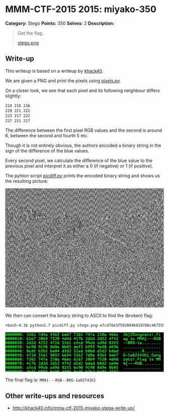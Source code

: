 # MMM-CTF-2015 2015: miyako-350

**Category:**  Stego
**Points:** 350
**Solves:** 2
**Description:**

> Get the flag.
>
> [stego.png](stego.png-e7cd78e3f592084b819788c46755921528d066efba391773307994d69beae3f3)


## Write-up

This writeup is based on a writeup by [khack40](http://khack40.info/mma-ctf-2015-miyako-stega-write-up/).

We are given a PNG and print the pixels using [pixels.py](./pixels.py).

On a closer look, we see that each pixel and its following neighbour differs slightly:

```
224 216 216
229 221 222
223 217 222
227 221 217
```

The difference between the first pixel RGB values and the second is around 6, between the second and fourth 5 etc.

Though it is not entirely obvious, the authors encoded a binary string in the sign of the difference of the blue values.

Every second pixel, we calculate the difference of the blue value to the previous pixel and interpret it as either a 0 (if negative) or 1 (if positive).

The pyhton script [picdiff.py](./picdiff.py) prints the encoded binary string and shows us the resulting picture:

![](./result.png)

We then can convert the binary string to ASCII to find the (broken) flag:

```bash
+bash-4.3$ python2.7 picdiff.py stego.png-e7cd78e3f592084b819788c46755921528d066efba391773307994d69beae3f3 | perl -lpe '$_=pack"B*",$_' | xxd
```
![](./xxd.png)

The final flag is: `MMA{---RGB--BRG-1a02f42b}`

## Other write-ups and resources

* <http://khack40.info/mma-ctf-2015-miyako-stega-write-up/>
